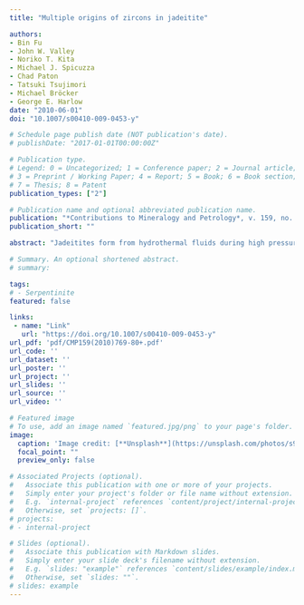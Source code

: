 ```yaml
---
title: "Multiple origins of zircons in jadeitite"

authors:
- Bin Fu
- John W. Valley
- Noriko T. Kita
- Michael J. Spicuzza
- Chad Paton
- Tatsuki Tsujimori
- Michael Bröcker
- George E. Harlow
date: "2010-06-01"
doi: "10.1007/s00410-009-0453-y"

# Schedule page publish date (NOT publication's date).
# publishDate: "2017-01-01T00:00:00Z"

# Publication type.
# Legend: 0 = Uncategorized; 1 = Conference paper; 2 = Journal article;
# 3 = Preprint / Working Paper; 4 = Report; 5 = Book; 6 = Book section;
# 7 = Thesis; 8 = Patent
publication_types: ["2"]

# Publication name and optional abbreviated publication name.
publication: "*Contributions to Mineralogy and Petrology*, v. 159, no. 6, p. 769-780, https://doi.org/10.1007/s00410-009-0453-y"
publication_short: ""

abstract: "Jadeitites form from hydrothermal fluids during high pressure metamorphism in subduction environments; however, the origin of zircons in jadeitite is uncertain. We report ion microprobe analyses of δ18O and Ti in zircons, and bulk δ18O data for the jadeitite whole-rock from four terranes: Osayama serpentinite mélange, Japan; Syros mélange, Greece; the Motagua Fault zone, Guatemala; and the Franciscan Complex, California. In the Osayama jadeitite, two texturally contrasting groups of zircons are identified by cathodoluminescence and are distinct in δ18O: featureless or weakly zoned zircons with δ18O = 3.8 ± 0.6‰ (2 SD, VSMOW), and zircons with oscillatory or patchy zoning with higher δ18O = 5.0 ± 0.4‰. Zircons in phengite jadeitite from Guatemala and a jadeitite block from Syros have similar δ18O values to the latter from Osayama: Guatemala zircons are 4.8 ± 0.7‰, and the Syros zircons are 5.2 ± 0.5‰ in jadeitite and 5.2 ± 0.4‰ in associated omphacitite, glaucophanite and chlorite-actinolite rinds. The δ18O values for most zircons above fall within the range measured by ion microprobe in igneous zircons from oxide gabbros and plagiogranites in modern ocean crust (5.3 ± 0.8‰) and measured in bulk by laser fluorination of zircons in equilibrium with primitive magma compositions or the mantle (5.3 ± 0.6‰). Titanium concentrations in these zircons vary between 1 and 19 ppm, within the range for igneous zircons worldwide. Values of δ18O (whole-rock) ≅ δ18O (jadeite) and vary from 6.3 to 10.1‰ in jadeitites in all four areas. These values of δ18O and Ti are higher than predicted for hydrothermal zircons, and the δ18O values of most zircons are not equilibrated with the coexisting jadeite at reasonable metamorphic temperatures. We conclude that while some zircons may be hydrothermal in origin, a majority of the zircons studied are best explained as relic igneous crystals inherited from precursor rocks; they were not precipitated directly from hot aqueous fluids as previously assumed. Therefore, U–Pb ages from these zircons may date magmatic crystallization and do not establish the timing of high pressure metamorphism or hydrothermal activity."

# Summary. An optional shortened abstract.
# summary: 

tags: 
# - Serpentinite
featured: false

links:
 - name: "Link"
   url: "https://doi.org/10.1007/s00410-009-0453-y"
url_pdf: 'pdf/CMP159(2010)769-80+.pdf'
url_code: ''
url_dataset: ''
url_poster: ''
url_project: ''
url_slides: ''
url_source: ''
url_video: ''

# Featured image
# To use, add an image named `featured.jpg/png` to your page's folder. 
image: 
  caption: 'Image credit: [**Unsplash**](https://unsplash.com/photos/s9CC2SKySJM)'
  focal_point: ""
  preview_only: false

# Associated Projects (optional).
#   Associate this publication with one or more of your projects.
#   Simply enter your project's folder or file name without extension.
#   E.g. `internal-project` references `content/project/internal-project/index.md`.
#   Otherwise, set `projects: []`.
# projects:
# - internal-project

# Slides (optional).
#   Associate this publication with Markdown slides.
#   Simply enter your slide deck's filename without extension.
#   E.g. `slides: "example"` references `content/slides/example/index.md`.
#   Otherwise, set `slides: ""`.
# slides: example
---
```

